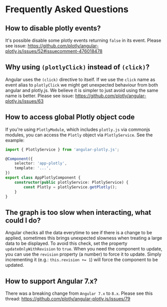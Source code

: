 # Frequently Asked Questions


## How to disable plotly events?

It's possible disable some plotly events returning `false` in its event. Please see issue: https://github.com/plotly/angular-plotly.js/issues/52#issuecomment-476018478



## Why using `(plotlyClick)` instead of `(click)`?

Angular uses the `(click)` directive to itself. If we use the `click` name as event alias to `plotlyClick` we might get unexpected behaviour from both angular and plotly.js. We believe it is simpler to just avoid using the same name is better.
Please see issue: https://github.com/plotly/angular-plotly.js/issues/63


## How to access global Plotly object code

If you're using `PlotlyModule`, which includes `plotly.js` via commonjs modules, you can access the `Plotly` object via `PlotlyService`. See the example:

```typescript
import { PlotlyService } from 'angular-plotly.js';

@Component({
    selector: 'app-plotly',
    template: '...',
})
export class AppPlotlyComponent {
    constructor(public plotlyService: PlotlyService) {
        const Plotly = plotlyService.getPlotly();
    }
}
```


## The graph is too slow when interacting, what could I do?

Angular checks all the data everytime to see if there is a change to be applied, sometimes this brings unexpected slowness when treating a large data to be displayed. To avoid this check, set the property `updateOnlyWithRevision` to `true`. When you need the component to update, you can use the `revision` property (a number) to force it to update. Simply incrementing it (e.g.: `this.revision += 1`) will force the component to be updated.


## How to support Angular 7.x?

There was a breaking change from `Angular 7.x` to `8.x`. Please see this thread: https://github.com/plotly/angular-plotly.js/issues/79
